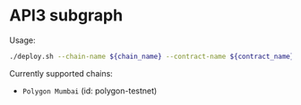 # API3 subgraph

Usage:

```bash
./deploy.sh --chain-name ${chain_name} --contract-name ${contract_name}
```

Currently supported chains:

- `Polygon Mumbai` (id: polygon-testnet)
